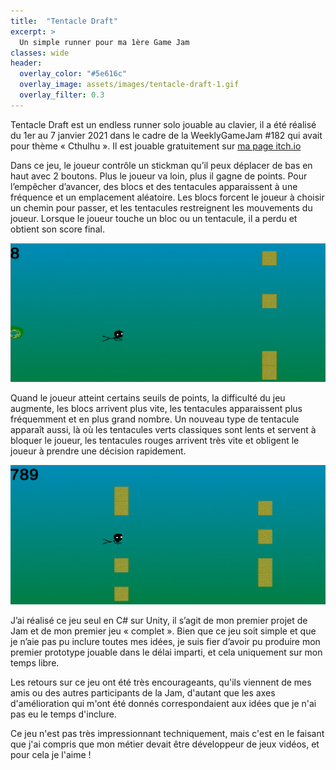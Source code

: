 ```yaml
---
title:  "Tentacle Draft"
excerpt: >
  Un simple runner pour ma 1ère Game Jam
classes: wide
header:
  overlay_color: "#5e616c"
  overlay_image: assets/images/tentacle-draft-1.gif
  overlay_filter: 0.3
---
```


Tentacle Draft est un endless runner solo jouable au clavier, il a été réalisé du 1er au 7 janvier 2021 dans le cadre de la WeeklyGameJam #182 qui avait pour thème « Cthulhu ». Il est jouable gratuitement sur [ma page itch.io](https://dracau.itch.io/tentacle-draft)

Dans ce jeu, le joueur contrôle un stickman qu’il peux déplacer de bas en haut avec 2 boutons. Plus le joueur va loin, plus il gagne de points. Pour l’empêcher d’avancer, des blocs et des tentacules apparaissent à une fréquence et un emplacement aléatoire. Les blocs forcent le joueur à choisir un chemin pour passer, et les tentacules restreignent les mouvements du joueur. Lorsque le joueur touche un bloc ou un tentacule, il a perdu et obtient son score final.

![](../assets/images/tentacle-draft-1.gif)

Quand le joueur atteint certains seuils de points, la difficulté du jeu augmente, les blocs arrivent plus vite, les tentacules apparaissent plus fréquemment et en plus grand nombre. Un nouveau type de tentacule apparaît aussi, là où les tentacules verts classiques sont lents et servent à bloquer le joueur, les tentacules rouges arrivent très vite et obligent le joueur à prendre une décision rapidement.

![](../assets/images/tentacle-draft-2.gif)

J’ai réalisé ce jeu seul en C# sur Unity, il s’agit de mon premier projet de Jam et de mon premier jeu « complet ». Bien que ce jeu soit simple et que je n’aie pas pu inclure toutes mes idées, je suis fier d’avoir pu produire mon premier prototype jouable dans le délai imparti, et cela uniquement sur mon temps libre.

Les retours sur ce jeu ont été très encourageants, qu'ils viennent de mes amis ou des autres participants de la Jam, d'autant que les axes d'amélioration qui m'ont été donnés correspondaient aux idées que je n'ai pas eu le temps d'inclure.

Ce jeu n'est pas très impressionnant techniquement, mais c'est en le faisant que j'ai compris que mon métier devait être développeur de jeux vidéos, et pour cela je l'aime !